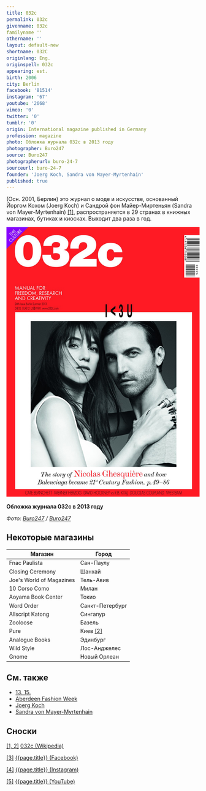 ```yaml
---
title: 032c
permalink: 032c
givenname: 032c
familyname ''
othername: ''
layout: default-new
shortname: 032C
originlang: Eng.
originspell: 032c
appearing: est.
birth: 2006
city: Berlin
facebook: '81514'
instagram: '67'
youtube: '2668'
vimeo: '0'
twitter: '0'
tumblr: '0'
origin: International magazine published in Germany
profession: magazine
photo: Обложка журнала 032с в 2013 году
photographer: Buro247
source: Buro247
photographerurl: buro-24-7
sourceurl: buro-24-7
founder: 'Joerg Koch, Sandra von Mayer-Myrtenhain'
published: true
---
```


(Осн. 2001, Берлин) это журнал о моде и искусстве, основанный Йоргом Кохом (Joerg Koch) и Сандрой фон Майер-Миртеньян (Sandra von Mayer-Myrtenhain) <span id="a1">[\[1\]](#f1)</span>, распространяется в 29 странах в книжных магазинах, бутиках и киосках. Выходит два раза в год.

![](/images/сharlotte-gainsbourg-nicolas-ghesquiere.jpg)

**Обложка журнала 032с в 2013 году**

*Фото: [Buro247](buro-24-7) / [Buro247](buro-24-7)*

## Некоторые магазины

|Магазин|Город|
|----|-----|
|Fnac Paulista|Сан-Паулу|
|Closing Ceremony|Шанхай|
|Joe's World of Magazines|Тель-Авив|
|10 Corso Como|Милан|
|Aoyama Book Center|Токио|
|Word Order|Санкт-Петербург|
|Allscript Katong|Сингапур|
|Zooloose|Базель|
|Pure|Киев <span id="a2">[\[2\]](#f2)</span>|
|Analogue Books|Эдинбург|
|Wild Style|Лос-Анджелес|
|Gnome|Новый Орлеан|

## См. также

+ [13. 15.](13-15)
+ [Aberdeen Fashion Week](aberdeen-fashion-week)
+ [Joerg Koch](joerg-koch)
+ [Sandra von Mayer-Myrtenhain](sandra-von-mayer-yrmtenhain)

## Сноски

[[1, 2]](#a1) <span id="f1"></span> [032c (Wikipedia)](https://en.wikipedia.org/wiki/032c)

[[3]](#a3) <span id="f3"></span> [{{page.title}} (Facebook)](https://www.facebook.com/pg/032cWorkshop/community/?ref=page_internal)

[[4]](#a4) <span id="f4"></span> [{{page.title}} (Instagram)](https://www.instagram.com/032c_mag/)

[[5]](#a5) <span id="f5"></span> [{{page.title}} (YouTube)](https://www.youtube.com/user/032cworkshop/about?disable_polymer=1)
